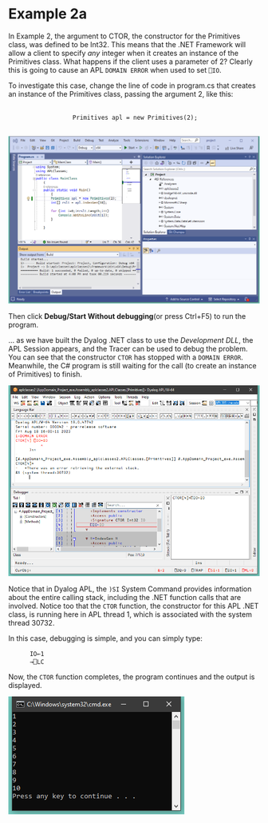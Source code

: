 # Example 2a

In Example 2, the argument to CTOR, the constructor for the Primitives class, was defined to be Int32. This means that the .NET Framework will allow a client to specify *any* integer when it creates an instance of the Primitives class. What happens if the client uses a parameter of 2? Clearly this is going to cause an APL `DOMAIN ERROR` when used to set `⎕IO`.

To investigate this case, change the line of code in program.cs that creates an instance of the Primitives class, passing the argument 2, like this:
```apl
  
                  Primitives apl = new Primitives(2);
  
```

![aplclasses2a_1](../img/aplclasses2a-1.png)

Then click **Debug/Start Without debugging**(or press Ctrl+F5) to run the program.

… as we have built the Dyalog .NET class to use the *Development DLL*, the APL Session appears, and the Tracer can be used to debug the problem. You can see that the constructor `CTOR` has stopped with a `DOMAIN ERROR`. Meanwhile, the C# program is still waiting for the call (to create an instance of Primitives) to finish.

![aplclasses2a_2](../img/aplclasses2a-2.png)

Notice that in Dyalog APL, the `)SI` System Command  provides information about the entire calling stack, including the .NET function calls that are involved. Notice too that the `CTOR` function, the constructor for this APL .NET class, is running here in APL thread 1, which is associated with the system thread 30732.

In this case, debugging is simple, and you can simply type:
```apl
      IO←1
      →⎕LC
```

Now, the `CTOR` function completes, the program continues and the output is displayed.

![aplclasses2a_3](../img/aplclasses2a-3.png)
